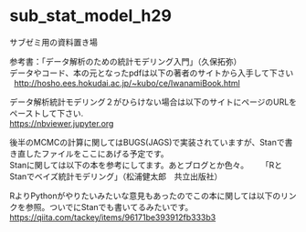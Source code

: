 # sub_stat_model_h29

サブゼミ用の資料置き場

参考書：「データ解析のための統計モデリング入門」（久保拓弥）  
データやコード、本の元となったpdfは以下の著者のサイトから入手して下さい   
http://hosho.ees.hokudai.ac.jp/~kubo/ce/IwanamiBook.html

データ解析統計モデリング２がひらけない場合は以下のサイトにページのURLをペーストして下さい.  
https://nbviewer.jupyter.org


後半のMCMCの計算に関してはBUGS(JAGS)で実装されていますが、Stanで書き直したファイルをここにあげる予定です。  
Stanに関しては以下の本を参考にしてます。あとブログとか色々。  　
「RとStanでベイズ統計モデリング」（松浦健太郎　共立出版社）

RよりPythonがやりたいみたいな意見もあったのでこの本に関しては以下のリンクを参照。ついでにStanでも書いてるみたいです。　　
https://qiita.com/tackey/items/96171be393912fb333b3
